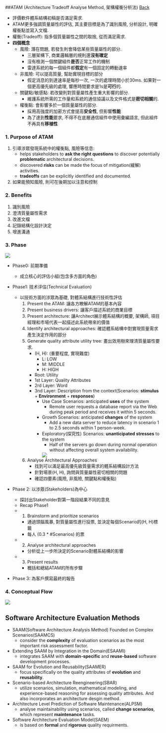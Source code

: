 ##ATAM (Architecture Tradeoff Analyse Method, 架構權衡分析法) [Back](./../Architecture.md)
- 評價軟件體系結構初稿是否滿足需求.
- ATAM更多強調質量屬性的評估, 其主要目標是為了識別風險, 分析設計, 明確權衡點並寫入文檔.
- 權衡(Tradeoff): 指多個質量屬性之間的取捨, 從而滿足需求.
- **四個概念**
	- 風險: 潛在問題, 若發生則會降低某些質量屬性的部分.
		- 三層架構下, 商業邏輯層的規則還**沒有確定**
		- 沒有檢測一個關鍵組件**是否**正常工作的機制
		- 雷達系統的每一個組件都**假定**有一個固定的轉動速率
	- 非風險: 可以提高質量, 幫助實現目標的部分
		- 假定消息的到達速率是每秒一次, 一次的處理時間小於30ms. 如果對一個更高優先級的處理, 響應時間要求是1s是**可行**的.
	- 關鍵點/敏感點: 若改變則對質量屬性產生重大影響的部分.
		- 維護系統所需的工作量和系統的通信協議以及文件格式是**密切相關**的.
	- 權衡點: 會影響多於一個質量屬性的部分.
		- 採用高強度的加密方式會提高**安全性**, 但影響**性能**
		- 為了達到**性能**要求, 不得不在底層通信組件中使用彙編語言, 但此組件不再具有**移植性**

### 1. Purpose of ATAM
1. 引導涉眾發現系統中的權衡點, 風險等信息:
	- helps stakeholders to **ask the right questions** to discover potentially **problematic** architectural decisions.
	- discovered **risks** can be made the focus of mitigation(緩解) activities.
	- **tradeoffs** can be explicitly identified and documented.
2. 如果能預知風險, 則可在後期加以注意和控制

### 2. Benefits

1. 識別風險
2. 澄清質量屬性需求
3. 改進文檔
4. 記錄結構化設計決定
5. 增進溝通

### 3. Phase

<img src="./phases.png">

- Phase0: 前期準備
	- 成立核心的評估小組(包含多方面的角色)
- Phase1: 技术评估(Technical Evaluation)
	- 以技術方面的涉眾為基礎, 對體系結構進行技術性評估
    	1. Present the ATAM: 讓各方瞭解ATAM的基本內容
    	2. Present business drivers: 讓客戶描述系統的商業目標
    	3. Present architecture: 讓Architect展示體系結構的概要, 架構師, 項目經理和市場代表一起描述此系統帶來的價值
    	4. Identify architectural approaches: 確認體系結構中對實現質量需求產生決定作用的部分
    	5. Generate quality attribute utility tree: 畫出效用樹來理清質量屬性要求.
    		- (H, H): (重要程度, 實現難度)
    			- L: LOW
    			- M: MIDDLE
    			- H: HIGH
    		- Root: Utility
    		- 1st Layer: Quality Attributes
    		- 2rd Layer: Word
    		- 3nd Layer: Description from the context(Scenarios: **stimulus** + **Environment** + **responses**)
    			- Use Case Scenarios: anticipated **uses** of the system
    				- Remote user requests a database report via the Web during peak period and receives it within 5 seconds.
    			- Growth Scenarios: anticipated **changes** of the system
    				- Add a new data server to reduce latency in scenario 1 to 2.5 seconds within 1 person-week.
    			- Exploratory(探究性) Scenarios: **unanticipated stresses** to the system
    				- Half of the servers go down during normal operation without affecting overall system availability.
	                <img src="./utility_tree.png">
	    6. Analyse Architectural Approaches
    		- 找到可以滿足最高優先級質量需求的體系結構設計方法
    		- 針對場景(H, H), 詢問與質量屬性密切相關的問題
    		- 確認四要素(風險, 非風險, 關鍵點和權衡點)

- Phase 2: 以涉眾(Stakeholders)為中心
	- 探討出Stakeholder對第一階段結果不同的意見
	- Recap Phase1
	- 1. Brainstorm and prioritize scenarios
		- 通過頭腦風暴, 對質量屬性進行投票, 並決定每個Scenario的(H, H)標籤
		- 每人 (0.3 * #Scenarios) 的票
	- 2. Analyse architectural approaches
		- 分析從上一步所決定的Scenario對體系結構的影響
	- 3. Present results
		- 概括和總結ATAM的所有步驟
- Phase 3: 為客戶撰寫最終的報告

### 4. Conceptual Flow

<img src="./conceptual_flow.png">

## Software Architecture Evaluation Methods

- SAAM(Software Architecture Analysis Method) Founded on Complex Scenarios(SAAMCS)
	- consider the **complexity** of evaluation scenarios as the most important risk assessment factor.
- Extending SAAM by Integration in the Domain(ESAAMI)
	- integrates SAAM with **domain-specific** and **reuse-based** software development processes.
- SAAM for Evolution and Reusability(SAAMER)
	- focus specifically on the quality attributes of **evolution** and **reusability**.
- Scenario-based Architecture Reengineering(SBAR)
	- utilize scenarios, simulation, mathematical modeling, and experience-based reasoning for assessing quality attributes. And also incorporates an architecture desgin method.
- Architecture Level Prediction of Software Maintenance(ALPSM)
	- analyse maintainability using scenarios, called **change scenarios**, which represent **maintenance** tasks.
- Software Architecture Evaluation Model(SAEM)
	- is based on **formal** and **rigorous** quality requirments.

